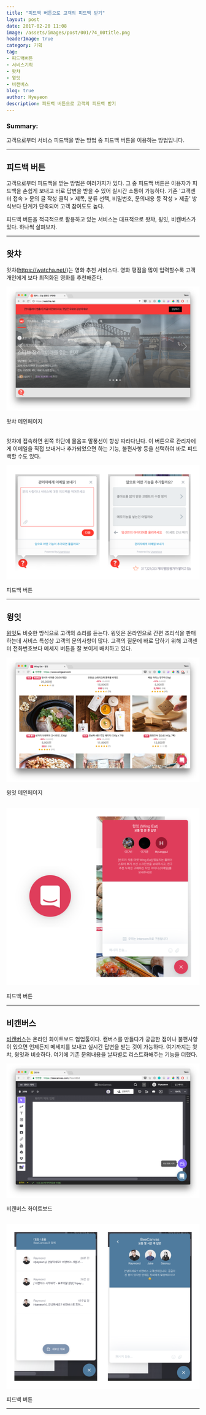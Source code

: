 ```yaml
---
title: "피드백 버튼으로 고객의 피드백 받기"
layout: post
date: 2017-02-20 11:08
image: /assets/images/post/001/74_00title.png
headerImage: true
category: 기획
tag:
- 피드백버튼
- 서비스기획
- 왓챠
- 윙잇
- 비캔버스
blog: true
author: Hyeyeon
description: 피드백 버튼으로 고객의 피드백 받기
---
```


### Summary:

고객으로부터 서비스 피드백을 받는 방법 중 피드백 버튼을 이용하는 방법입니다.

---

## 피드백 버튼

고객으로부터 피드백을 받는 방법은 여러가지가 있다. 그 중 피드백 버튼은 이용자가 피드백을 손쉽게 보내고 바로 답변을 받을 수 있어 실시간 소통이 가능하다. 기존 '고객센터 접속 > 문의 글 작성 클릭 > 제목, 분류 선택, 비밀번호, 문의내용 등 작성 > 제출' 방식보다 단계가 단축되어 고객 참여도도 높다.

피드백 버튼을 적극적으로 활용하고 있는 서비스는 대표적으로 왓챠, 윙잇, 비캔버스가 있다. 하나씩 살펴보자.

---

## 왓챠

왓챠(https://watcha.net/)는 영화 추천 서비스다. 영화 평점을 많이 입력할수록 고객 개인에게 보다 최적화된 영화를 추천해준다.

![pic1](/assets/images/post/001/74_01.png)
<figcaption class="caption">왓챠 메인페이지</figcaption>

<br>

왓챠에 접속하면 왼쪽 하단에 물음표 말풍선이 항상 따라다닌다. 이 버튼으로 관리자에게 이메일을 직접 보내거나 추가되었으면 하는 기능, 불편사항 등을 선택하여 바로 피드백할 수도 있다.

![pic2](/assets/images/post/001/74_02.png)
<figcaption class="caption">피드백 버튼</figcaption>

---

## 윙잇

[윙잇](https://www.wingeat.com/)도 비슷한 방식으로 고객의 소리를 듣는다. 윙잇은 온라인으로 간편 조리식을 판매하는데 서비스 특성상 고객의 문의사항이 많다. 고객의 질문에 바로 답하기 위해 고객센터 전화번호보다 메세지 버튼을 잘 보이게 배치하고 있다.

![pic3](/assets/images/post/001/74_03.png)
<figcaption class="caption">윙잇 메인페이지</figcaption>

<br>

![pic4](/assets/images/post/001/74_04.png)
<figcaption class="caption">피드백 버튼</figcaption>

---

## 비캔버스

[비캔버스](https://beecanvas.com/ko/)는 온라인 화이트보드 협업툴이다. 캔버스를 만들다가 궁금한 점이나 불편사항이 있으면 언제든지 메세지를 보내고 실시간 답변을 받는 것이 가능하다. 여기까지는 왓챠, 윙잇과 비슷하다. 여기에 기존 문의내용을 날짜별로 리스트화해주는 기능을 더했다.

![pic5](/assets/images/post/001/74_05.png)
<figcaption class="caption">비캔버스 화이트보드</figcaption>

<br>

![pic6](/assets/images/post/001/74_06.png)
<figcaption class="caption">피드백 버튼</figcaption>

---
